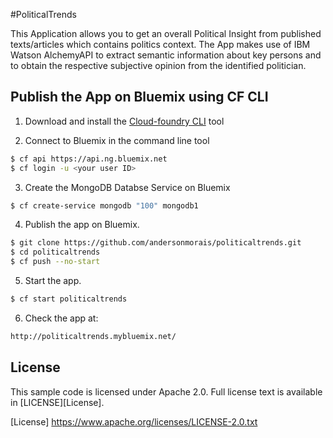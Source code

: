 #PoliticalTrends

This Application allows you to get an overall Political Insight from published texts/articles which contains politics context.
The App makes use of IBM Watson AlchemyAPI to extract semantic information about key persons and to obtain the respective subjective opinion from the identified politician.

## Publish the App on Bluemix using CF CLI

1. Download and install the [Cloud-foundry CLI][cloud_foundry] tool

2. Connect to Bluemix in the command line tool
  ```sh
  $ cf api https://api.ng.bluemix.net
  $ cf login -u <your user ID>
  ```

3. Create the MongoDB Databse Service on Bluemix

  ```sh
  $ cf create-service mongodb "100" mongodb1
  ```

4. Publish the app on Bluemix.

  ```sh
  $ git clone https://github.com/andersonmorais/politicaltrends.git
  $ cd politicaltrends
  $ cf push --no-start
  ```

5. Start the app.

  ```sh
  $ cf start politicaltrends
  ```
  
6. Check the app at:

  ```sh
  http://politicaltrends.mybluemix.net/
  ```
## License

  This sample code is licensed under Apache 2.0. Full license text is available in [LICENSE][License].

[cloud_foundry]: https://github.com/cloudfoundry/cli
[getting_started]: https://console.ng.bluemix.net/solutions/web-applications
[License] https://www.apache.org/licenses/LICENSE-2.0.txt
